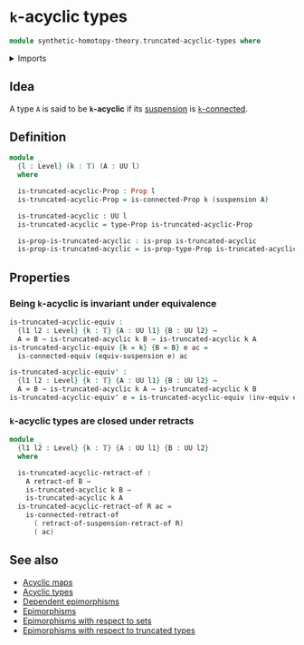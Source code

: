 # `k`-acyclic types

```agda
module synthetic-homotopy-theory.truncated-acyclic-types where
```

<details><summary>Imports</summary>

```agda
open import foundation.connected-types
open import foundation.equivalences
open import foundation.propositions
open import foundation.retracts-of-types
open import foundation.truncation-levels
open import foundation.universe-levels

open import synthetic-homotopy-theory.functoriality-suspensions
open import synthetic-homotopy-theory.suspensions-of-types
```

</details>

## Idea

A type `A` is said to be **`k`-acyclic** if its
[suspension](synthetic-homotopy-theory.suspensions-of-types.md) is
[`k`-connected](foundation.connected-types.md).

## Definition

```agda
module _
  {l : Level} (k : 𝕋) (A : UU l)
  where

  is-truncated-acyclic-Prop : Prop l
  is-truncated-acyclic-Prop = is-connected-Prop k (suspension A)

  is-truncated-acyclic : UU l
  is-truncated-acyclic = type-Prop is-truncated-acyclic-Prop

  is-prop-is-truncated-acyclic : is-prop is-truncated-acyclic
  is-prop-is-truncated-acyclic = is-prop-type-Prop is-truncated-acyclic-Prop
```

## Properties

### Being `k`-acyclic is invariant under equivalence

```agda
is-truncated-acyclic-equiv :
  {l1 l2 : Level} {k : 𝕋} {A : UU l1} {B : UU l2} →
  A ≃ B → is-truncated-acyclic k B → is-truncated-acyclic k A
is-truncated-acyclic-equiv {k = k} {B = B} e ac =
  is-connected-equiv (equiv-suspension e) ac

is-truncated-acyclic-equiv' :
  {l1 l2 : Level} {k : 𝕋} {A : UU l1} {B : UU l2} →
  A ≃ B → is-truncated-acyclic k A → is-truncated-acyclic k B
is-truncated-acyclic-equiv' e = is-truncated-acyclic-equiv (inv-equiv e)
```

### `k`-acyclic types are closed under retracts

```agda
module _
  {l1 l2 : Level} {k : 𝕋} {A : UU l1} {B : UU l2}
  where

  is-truncated-acyclic-retract-of :
    A retract-of B →
    is-truncated-acyclic k B →
    is-truncated-acyclic k A
  is-truncated-acyclic-retract-of R ac =
    is-connected-retract-of
      ( retract-of-suspension-retract-of R)
      ( ac)
```

## See also

- [Acyclic maps](synthetic-homotopy-theory.acyclic-maps.md)
- [Acyclic types](synthetic-homotopy-theory.acyclic-types.md)
- [Dependent epimorphisms](foundation.dependent-epimorphisms.md)
- [Epimorphisms](foundation.epimorphisms.md)
- [Epimorphisms with respect to sets](foundation.epimorphisms-with-respect-to-sets.md)
- [Epimorphisms with respect to truncated types](foundation.epimorphisms-with-respect-to-truncated-types.md)
